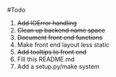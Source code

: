#Todo

1. <del>Add IOError handling</del>
1. <del>Clean up backend name space</del>
1. <del>Document front end functions</del>
1. Make front end layout less static
1. ~~Add tooltips to front end~~
1. Fill this README.md
1. Add a setup.py/make system
